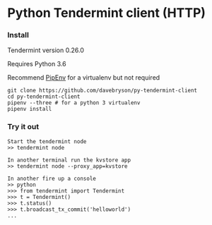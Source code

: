 # Python Tendermint client (HTTP)

### Install
Tendermint version 0.26.0

Requires Python 3.6

Recommend [PipEnv](http://docs.pipenv.org/en/latest/) for a virtualenv but not required
```
git clone https://github.com/davebryson/py-tendermint-client
cd py-tendermint-client
pipenv --three # for a python 3 virtualenv
pipenv install
```

### Try it out
```
Start the tendermint node
>> tendermint node

In another terminal run the kvstore app
>> tendermint node --proxy_app=kvstore

In another fire up a console
>> python
>>> from tendermint import Tendermint
>>> t = Tendermint()
>>> t.status()
>>> t.broadcast_tx_commit('helloworld')
...
```
